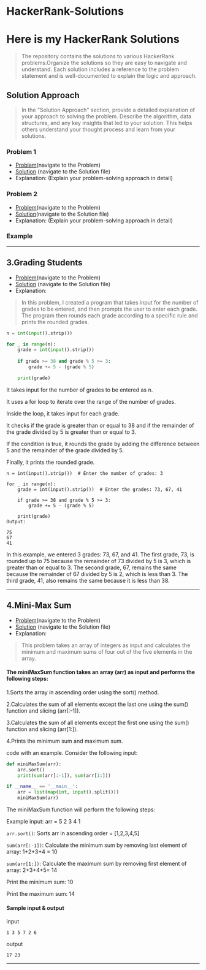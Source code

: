 # HackerRank-Solutions
# Here is my HackerRank Solutions

>The repository contains the solutions to various HackerRank problems.Organize the solutions so they are easy to navigate and understand. Each solution includes a reference to the problem statement and is well-documented to explain the logic and approach.




## Solution Approach

>In the "Solution Approach" section, provide a detailed explanation of your approach to solving the problem. Describe the algorithm, data structures, and any key insights that led to your solution. This helps others understand your thought process and learn from your solutions.

### Problem 1


  - [Problem](https://www.hackerrank.com/challenges/grading/problem?isFullScreen=true)(navigate to the Problem)
  - [Solution](./solution.py) (navigate to the Solution file)
  - Explanation: (Explain your problem-solving approach in detail)
  
### Problem 2

  - [Problem](https://www.hackerrank.com/challenges/grading/problem?isFullScreen=true)(navigate to the Problem)
  - [Solution](./solution.py)(navigate to the Solution file)
  - Explanation: (Explain your problem-solving approach in detail)

### Example  
---
## 3.Grading Students
  - [Problem](https://www.hackerrank.com/challenges/grading/problem?isFullScreen=true)(navigate to the Problem)
  - [Solution](Grading_Students/gradingstudents.py) (navigate to the Solution file)
  - Explanation:
  > In this problem, I created a program that takes input for the number of grades to be entered, and then prompts the user to enter each grade. The program then rounds each grade according to a specific rule and prints the rounded grades.
```python
n = int(input().strip())

for _ in range(n):
    grade = int(input().strip())
    
    if grade >= 38 and grade % 5 >= 3:
        grade += 5 - (grade % 5)

    print(grade)

```

It takes input for the number of grades to be entered as n.

 It uses a for loop to iterate over the range of the number of grades.

 Inside the loop, it takes input for each grade.

 It checks if the grade is greater than or equal to 38 and if the remainder of the grade divided by 5 is greater than or equal to 3.

 If the condition is true, it rounds the grade by adding the difference between 5 and the remainder of the grade divided by 5.
 
 Finally, it prints the rounded grade.

```
n = int(input().strip())  # Enter the number of grades: 3

for _ in range(n):
    grade = int(input().strip())  # Enter the grades: 73, 67, 41
    
    if grade >= 38 and grade % 5 >= 3:
        grade += 5 - (grade % 5)
    
    print(grade)
Output:

75
67
41
```
In this example, we entered 3 grades: 73, 67, and 41. The first grade, 73, is rounded up to 75 because the remainder of 73 divided by 5 is 3, which is greater than or equal to 3. The second grade, 67, remains the same because the remainder of 67 divided by 5 is 2, which is less than 3. The third grade, 41, also remains the same because it is less than 38.
****
## 4.Mini-Max Sum

  - [Problem](https://www.hackerrank.com/challenges/mini-max-sum/problem?isFullScreen=true)(navigate to the Problem)
  - [Solution](Mini-Max_Sum/minimaxsum.py) (navigate to the Solution file)
  - Explanation:
  >This problem  takes an array of integers as input and calculates the minimum and maximum sums of four out of the five elements in the array.

#### The miniMaxSum function takes an array (arr) as input and performs the following steps:

 1.Sorts the array in ascending order using the sort() method.

 2.Calculates the sum of all elements except the last one using the sum() function and slicing (arr[:-1]).

 3.Calculates the sum of all elements except the first one using the sum() function and slicing (arr[1:]).

 4.Prints the minimum sum and maximum sum.

 code with an example. Consider the following input:

```python
def miniMaxSum(arr):
    arr.sort()
    print(sum(arr[:-1]), sum(arr[1:]))

if __name__ == '__main__':
    arr = list(map(int, input().split()))
    miniMaxSum(arr)

```
 The miniMaxSum function will perform the following steps:

 Example input: arr = 5 2 3 4 1

 ```arr.sort()```: Sorts arr in ascending order = [1,2,3,4,5]

 ```sum(arr[:-1])```: Calculate the minimum sum by removing last element of array: 1+2+3+4 = 10

 ```sum(arr[1:])```: Calculate the maximum sum by removing first element of array: 2+3+4+5= 14

 Print the minimum sum: 10
 
 Print the maximum sum: 14

#### Sample input & output
input
```
1 3 5 7 2 6
```
output
```
17 23
```
****


